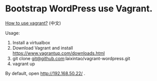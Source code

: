 # Bootstrap WordPress use Vagrant.

[How to use vagrant?](https://www.kawabangga.com/posts/2442) (中文)

Usage:

1. Install a virtualbox
2. Download Vagrant and install https://www.vagrantup.com/downloads.html
3. git clone git@github.com:laixintao/vagrant-wordpress.git
4. vagrant up


By default, open http://192.168.50.22/ .
